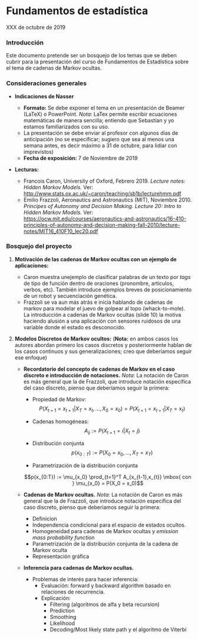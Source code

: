 # Fundamentos de estadística

XXX de octubre de 2019

### Introducción

Este documento pretende ser un bosquejo de los temas que se deben cubrir para la presentación del curso de Fundamentos de Estadística sobre el tema de cadenas de Markov ocultas.

### Consideraciones generales

* **Indicaciones de Nasser**
	* **Formato:** Se debe exponer el tema en un presentación de Beamer (LaTeX) o PowerPoint. *Nota:* LaTex permite escribir ecuaciones matemáticas de manera sencilla; entiendo que Sebastían y yo estamos familiarizados con su uso.
	* La presentación se debe enviar al profesor con algunos días de anticipación (no se especificar; sugiero que sea al menos una semana antes, es decir máximo a 31 de octubre, para lidiar con imprevistos)
	*  **Fecha de exposición:** 7 de Noviembre de 2019

* **Lecturas:**
	* Francois Caron, University of Oxford, Febrero 2019. *Lecture notes: Hidden Markov Models.* Ver: http://www.stats.ox.ac.uk/~caron/teaching/sb1b/lecturehmm.pdf
	* Emilio Frazzoli, Aeronautics and Astronautics (MIT),  Noviembre 2010. *Principes of Autonomy and Decision Making. Lecture 20: Intro to Hidden Markov Models.* Ver: https://ocw.mit.edu/courses/aeronautics-and-astronautics/16-410-principles-of-autonomy-and-decision-making-fall-2010/lecture-notes/MIT16_410F10_lec20.pdf
	
### Bosquejo del proyecto

1. **Motivación de las cadenas de Markov ocultas con un ejemplo de aplicaciones:**
	* Caron muestra unejemplo de clasificar palabras de un texto por *tags* de tipo de función dentro de oraciones (pronombre, articulos, verbos, etc). También introduce ejemplos breves de posicionamiento de un robot y secuenciación genética.
	* Frazzoli se va aun más atrás e inicia hablando de cadenas de markov para modelar el juevo de golpear al topo (whack-to-mole). La introducción a cadenas de Markov ocultas (slide 10) la motiva haciendo alusión a una aplicación con sensores ruidosos de una variable donde el estado es desconocido.
	
2. **Modelos Discretos de Markov ocultos:** (**Nota:** en ambos casos los autores abordan primero los casos discretos y posteriormente hablan de los casos continuos y sus generalizaciones; creo que deberiamos seguir ese enfoque)
	* **Recordatorio del concepto de cadenas de Markov en el caso discreto e introducción de notaciones.** *Nota:* La notación de Caron es más general que la de Frazzoli, que introduce notación específica del caso discreto, pienso que deberíamos seguir la primera:
		* Propiedad de Markov:
		$$P(X_{t+1} =x_{t+1}| X_T=x_t, ..., X_0=x_0)  = P(X_{t+1} =x_{t+1}| X_T=x_t) $$
		* Cadenas homogéneas:
		$$A_{ij} := P(X_{t+1} =i| X_{t} =j )$$
		
		* Distribución conjunta 
		$$p(x_{0:T}) := P(X_0=x_0, ..., X_T=x_T) $$
		
		* Parametrización de la distribución conjunta

		$$p(x_{0:T}) := \mu_{x_0} \prod_{t=1}^T A_{x_{t-1},x_{t}} \mbox{ con }   \mu_{x_0} = P(X_0 = x_0)$$
		
	* **Cadenas de Markov ocultas.** *Nota:* La notación de Caron es más general que la de Frazzoli, que introduce notación específica del caso discreto, pienso que deberíamos seguir la primera:
		* Definicion
		* Independencia condicional para el espacio de estados ocultos.
		* Homogeneidad para cadenas de Markov ocultas y *emission mass probability function*
		* Parametrización de la distribución conjunta de la cadena de Markov oculta
		* Representación gráfica

	* **Inferencia para cadenas de Markov ocultas.** 
		* Problemas de interés para hacer inferencia:
			* Evaluación:  forward y backward algorithm basado en relaciones de recurrencia.	
			* Explicación: 
				* Filtering (algoritmos de alfa y beta recursion)
				* Prediction
				* Smoothing
				* Likelihood
				* Decoding/Most likely state path y el algoritmo de Viterbi
				

